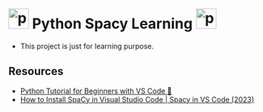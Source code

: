 # <img src="https://user-images.githubusercontent.com/25181517/183423507-c056a6f9-1ba8-4312-a350-19bcbc5a8697.png" alt="python" width="40" height="40"/> Python Spacy Learning <img src="https://user-images.githubusercontent.com/25181517/183423507-c056a6f9-1ba8-4312-a350-19bcbc5a8697.png" alt="python" width="40" height="40"/>

- This project is just for learning purpose.

## Resources

- [Python Tutorial for Beginners with VS Code 🐍](https://www.youtube.com/watch?v=6i3e-j3wSf0)
- [How to Install SpaCy in Visual Studio Code | Spacy in VS Code (2023)](https://www.youtube.com/watch?v=6kSUfZRCuOg)
